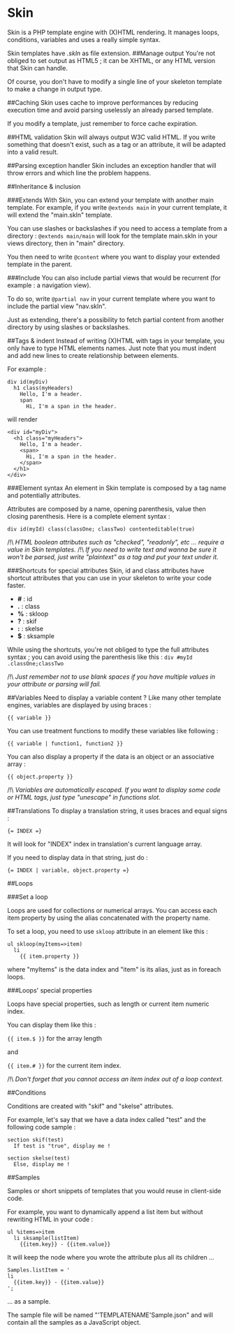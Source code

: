 # Skin
Skin is a PHP template engine with (X)HTML rendering. It manages loops, conditions, variables and uses a really simple syntax.

Skin templates have _.skln_ as file extension.
##Manage output
You're not obliged to set output as HTML5 ; it can be XHTML, or any HTML version that Skin can handle.

Of course, you don't have to modify a single line of your skeleton template to make a change in output type.

##Caching
Skin uses cache to improve performances by reducing execution time and avoid parsing uselessly an already parsed template.

If you modify a template, just remember to force cache expiration.

##HTML validation
Skin will always output W3C valid HTML. If you write something that doesn't exist, such as a tag or an attribute, it will
be adapted into a valid result.

##Parsing exception handler
Skin includes an exception handler that will throw errors and which line the problem happens.

##Inheritance & inclusion

###Extends
With Skin, you can extend your template with another main template.
For example, if you write `@extends main` in your current template, it will extend the "main.skln" template.

You can use slashes or backslashes if you need to access a template from a directory : `@extends main/main` will look for the template main.skln in your views directory, then in "main" directory.

You then need to write `@content` where you want to display your extended template in the parent.

###Include
You can also include partial views that would be recurrent (for example : a navigation view).

To do so, write `@partial nav` in your current template where you want to include the partial view "nav.skln". 

Just as extending, there's a possibility to fetch partial content from another directory by using slashes or backslashes.

##Tags & indent
Instead of writing (X)HTML with tags in your template, you only have to type HTML elements names. 
Just note that you must indent and add new lines to create relationship between elements.

For example :

```
div id(myDiv)
  h1 class(myHeaders)
    Hello, I'm a header.
    span
      Hi, I'm a span in the header.
```
will render
```
<div id="myDiv">
  <h1 class="myHeaders">
    Hello, I'm a header.
    <span>
      Hi, I'm a span in the header.
    </span>
  </h1>
</div>
```

###Element syntax
An element in Skin template is composed by a tag name and potentially attributes.

Attributes are composed by a name, opening parenthesis, value then closing parenthesis.
Here is a complete element syntax :

`div id(myId) class(classOne; classTwo) contenteditable(true)`

/!\ _HTML boolean attributes such as "checked", "readonly", etc ... require a value in Skin templates._
/!\ _If you need to write text and wanna be sure it won't be parsed, just write "plaintext" as a tag and put your text under it._

###Shortcuts for special attributes
Skin, id and class attributes have shortcut attributes that you can use in your skeleton to write your code faster.

<ul>
<li><b>#</b> : id</li>
<li><b>.</b> : class</li>
<li><b>%</b> : skloop</li>
<li><b>?</b> : skif</li>
<li><b>:</b> : skelse</li>
<li><b>$</b> : sksample</li>
</ul>

While using the shortcuts, you're not obliged to type the full attributes syntax ; you can avoid using the parenthesis like this :
`div #myId .classOne;classTwo`

/!\ _Just remember not to use blank spaces if you have multiple values in your attribute or parsing will fail._

##Variables
Need to display a variable content ? Like many other template engines, variables are displayed by using braces :

`{{ variable }}`

You can use treatment functions to modify these variables like following :

`{{ variable | function1, function2 }}`

You can also display a property if the data is an object or an associative array :

`{{ object.property }}`

/!\ _Variables are automatically escaped. If you want to display some code or HTML tags, just type "unescape" in functions slot._

##Translations
To display a translation string, it uses braces and equal signs :

`{= INDEX =}`

It will look for "INDEX" index in translation's current language array.

If you need to display data in that string, just do :

`{= INDEX | variable, object.property =}`


##Loops

###Set a loop

Loops are used for collections or numerical arrays. You can access each item property by using the alias concatenated with the property name.

To set a loop, you need to use `skloop` attribute in an element like this :

```
ul skloop(myItems=>item)
  li
    {{ item.property }}
```
where "myItems" is the data index and "item" is its alias, just as in foreach loops.


###Loops' special properties

Loops have special properties, such as length or current item numeric index.

You can display them like this :

`{{ item.$ }}` for the array length

and

`{{ item.# }}` for the current item index.

/!\ _Don't forget that you cannot access an item index out of a loop context._

##Conditions

Conditions are created with "skif" and "skelse" attributes.

For example, let's say that we have a data index called "test" and the following code sample :

```
section skif(test)
  If test is "true", display me !
  
section skelse(test)
  Else, display me !
```

##Samples

Samples or short snippets of templates that you would reuse in client-side code.

For example, you want to dynamically append a list item but without rewriting HTML in your code :

```
ul %items=>item
  li sksample(listItem)
    {{item.key}} - {{item.value}}
```

It will keep the node where you wrote the attribute plus all its children ...

```
Samples.listItem = '
li
  {{item.key}} - {{item.value}}
';
```

... as a sample.

The sample file will be named "'TEMPLATENAME'Sample.json" and will contain all the samples as a JavaScript object.
